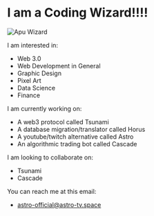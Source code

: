 # I am a Coding Wizard!!!!

![Apu Wizard](https://res.cloudinary.com/teepublic/image/private/s--rmNdgszY--/t_Preview/b_rgb:191919,c_limit,f_jpg,h_630,q_90,w_630/v1546640696/production/designs/3888797_0.jpg)

I am interested in:
- Web 3.0
- Web Development in General
- Graphic Design
- Pixel Art
- Data Science
- Finance

I am currently working on:
- A web3 protocol called Tsunami
- A database migration/translator called Horus
- A youtube/twitch alternative called Astro
- An algorithmic trading bot called Cascade

I am looking to collaborate on:
- Tsunami
- Cascade

You can reach me at this email:
- astro-official@astro-tv.space
